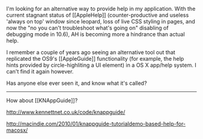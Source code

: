 I'm looking for an alternative way to provide help in my application. With the current stagnant status of [[AppleHelp]] (counter-productive and useless 'always on top' window since leopard, loss of live CSS styling in pages, and now the "no you can't troubleshoot what's going on" disabling of debugging mode in 10.6), AH is becoming more a hindrance than actual help.

I remember a couple of years ago seeing an alternative tool out that replicated the OS9's [[AppleGuide]] functionality (for example, the help hints provided by circle-highliting a UI element) in a OS X app/help system. I can't find it again however.

Has anyone else ever seen it, and know what it's called?

----

How about [[KNAppGuide]]?

http://www.kennettnet.co.uk/code/knappguide/

http://macindie.com/2010/01/knappguide-tutorialdemo-based-help-for-macosx/